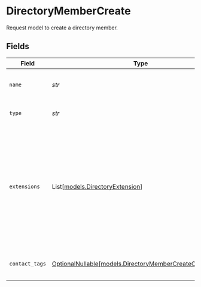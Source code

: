 # DirectoryMemberCreate

Request model to create a directory member.


## Fields

| Field                                                                                                      | Type                                                                                                       | Required                                                                                                   | Description                                                                                                | Example                                                                                                    |
| ---------------------------------------------------------------------------------------------------------- | ---------------------------------------------------------------------------------------------------------- | ---------------------------------------------------------------------------------------------------------- | ---------------------------------------------------------------------------------------------------------- | ---------------------------------------------------------------------------------------------------------- |
| `name`                                                                                                     | *str*                                                                                                      | :heavy_check_mark:                                                                                         | Name of the directory member                                                                               | Jane Doe                                                                                                   |
| `type`                                                                                                     | *str*                                                                                                      | :heavy_check_mark:                                                                                         | Type of the directory member                                                                               | contact                                                                                                    |
| `extensions`                                                                                               | List[[models.DirectoryExtension](../models/directoryextension.md)]                                         | :heavy_minus_sign:                                                                                         | List of extensions for the directory member                                                                | [<br/>{<br/>"name": "work",<br/>"numbers": [<br/>{<br/>"number": "+1234567890",<br/>"rules": [<br/>{<br/>"language": "en"<br/>}<br/>]<br/>}<br/>]<br/>}<br/>] |
| `contact_tags`                                                                                             | [OptionalNullable[models.DirectoryMemberCreateContactTags]](../models/directorymembercreatecontacttags.md) | :heavy_minus_sign:                                                                                         | Tags for the directory member                                                                              | {<br/>"tag1": "value1",<br/>"tag2": "value2"<br/>}                                                         |